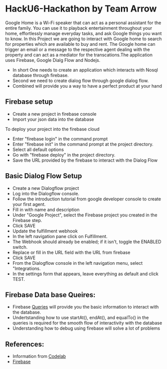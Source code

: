 # HackU6-Hackathon by Team Arrow

Google Home is a Wi-Fi speaker that can act as a personal assistant for the entire family. You can use it to playback entertainment throughout your home, effortlessly manage everyday tasks, and ask Google things you want to know. In this Project we are going to interact with Google home to search for properties which are available to buy and rent.  The Google home can trigger an email or a message to the respective agent dealing with the property and can act as a mediator for the transcations.The application uses Firebase, Google Dialg Flow and Nodejs.

 * In short One needs to create an application which interacts with Nosql database through firebase.
 * Second we need to create dialog flow through google dialog flow.
 * Combined will provide you a way to have a perfect product at your hand
 
 ## Firebase setup

* Create a new project in firebase console
* Import your json data into the database

To deploy your project into the firebase cloud 
* Enter "firebase login" in the command prompt 
* Enter "firebase init" in the command prompt at the project directory.
* Select all default options
* Go with "firebase deploy" in the project directory.
* Save the URL provided by the firebase to interact with the Dialog Flow

## Basic Dialog Flow Setup
* Create a new Dialogflow project
* Log into the Dialogflow console.
* Follow the introduction tutorial from google developer console to create your first agent.
* Fill in with name and description
* Under "Google Project", select the Firebase project you created in the Firebase step.
* Click SAVE
* Update the fulfillment webhook
* In the left navigation pane click on Fulfillment.
* The Webhook should already be enabled; if it isn't, toggle the ENABLED switch.
* Replace or fill in the URL field with the URL from firebase
* Click SAVE
* From the Dialogflow console in the left navigation menu, select "Integrations.
* In the settings form that appears, leave everything as default and click TEST.

## Firebase Data base Queires:
 
* Firebase [Queries](https://firebase.google.com/docs/reference/js/firebase.database.Query) will provide you the basic information to interact with the database. 
* Undertstanding how to use startAt(), endAt(), and equalTo() in the queries is required for the smooth flow of interactivity with the database
* Understanding how to debug using firebase will solve a lot of problems


## References:
* Information from [Codelab](https://codelabs.developers.google.com/codelabs/assistant-codelab/index.html?index=..%2F..%2Findex#0)
* [Firebase](https://firebase.google.com/)

